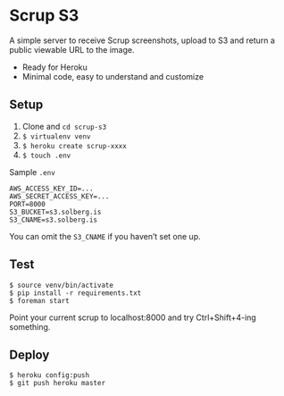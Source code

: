 Scrup S3
========

A simple server to receive Scrup screenshots, upload to S3 and return a public
viewable URL to the image.

+ Ready for Heroku
+ Minimal code, easy to understand and customize

Setup
-----

1. Clone and `cd scrup-s3`
2. `$ virtualenv venv`
3. `$ heroku create scrup-xxxx`
4. `$ touch .env`

Sample `.env`

    AWS_ACCESS_KEY_ID=...
    AWS_SECRET_ACCESS_KEY=...
    PORT=8000
    S3_BUCKET=s3.solberg.is
    S3_CNAME=s3.solberg.is

You can omit the `S3_CNAME` if you haven’t set one up.

Test
----

    $ source venv/bin/activate
    $ pip install -r requirements.txt
    $ foreman start

Point your current scrup to localhost:8000 and try Ctrl+Shift+4-ing something.

Deploy
------

    $ heroku config:push
    $ git push heroku master
